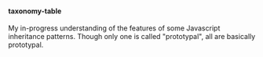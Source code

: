 #### taxonomy-table
My in-progress understanding of the features of some Javascript inheritance patterns.  Though only one is called "prototypal", all are basically prototypal.

